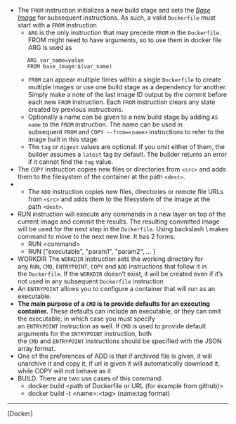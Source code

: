 - The `FROM` instruction initializes a new build stage and sets the [_Base Image_](https://docs.docker.com/glossary/#base-image) for subsequent instructions. As such, a valid `Dockerfile` must start with a `FROM` instruction
	-  `ARG` is the only instruction that may precede `FROM` in the `Dockerfile`. FROM might need to have arguments,  so to use them in docker file ARG is used as 
	```
	   ARG var_name=value
	   FROM base_image:$(var_name)
	```
	-   `FROM` can appear multiple times within a single `Dockerfile` to create multiple images or use one build stage as a dependency for another. Simply make a note of the last image ID output by the commit before each new `FROM` instruction. Each `FROM` instruction clears any state created by previous instructions.
	-   Optionally a name can be given to a new build stage by adding `AS name` to the `FROM` instruction. The name can be used in subsequent `FROM` and `COPY --from=<name>` instructions to refer to the image built in this stage.
	-   The `tag` or `digest` values are optional. If you omit either of them, the builder assumes a `latest` tag by default. The builder returns an error if it cannot find the `tag` value.
- The `COPY` instruction copies new files or directories from `<src>` and adds them to the filesystem of the container at the path `<dest>`. 
- - The `ADD` instruction copies new files, directories or remote file URLs from `<src>` and adds them to the filesystem of the image at the path `<dest>`.
- RUN instruction will execute any commands in a new layer on top of the current image and commit the results. The resulting committed image will be used for the next step in the `Dockerfile`. Using backslash \ makes command to move to the next new line.  It has 2 forms:
	- RUN \<command\>
	- RUN ["executable", "param1", "param2", ... ]
- WORKDIR The `WORKDIR` instruction sets the working directory for any `RUN`, `CMD`, `ENTRYPOINT`, `COPY` and `ADD` instructions that follow it in the `Dockerfile`. If the `WORKDIR` doesn’t exist, it will be created even if it’s not used in any subsequent `Dockerfile` instruction
- An `ENTRYPOINT` allows you to configure a container that will run as an executable.
- **The main purpose of a `CMD` is to provide defaults for an executing container.** These defaults can include an executable, or they can omit the executable, in which case you must specify an `ENTRYPOINT` instruction as well. If `CMD` is used to provide default arguments for the `ENTRYPOINT` instruction, both the `CMD` and `ENTRYPOINT` instructions should be specified with the JSON array format.
- One of the preferences of ADD is that if archived file is given, it will unarchive it and copy it, if url is given it will automatically download it, while COPY will not behave as it 
- BUILD. There are two use cases of this command:
	- docker build \<path of Dockerfile or URL (for example from github)\>
	- docker build -t  \<name\>:\<tag\> (name:tag format)




-------------------------------------------------------------------------------
[Docker]